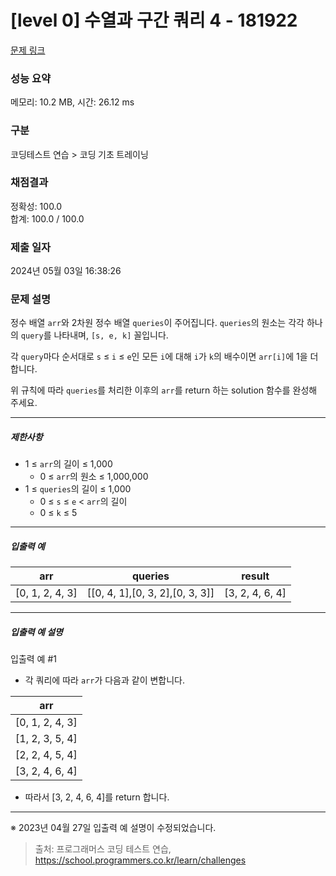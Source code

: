 # [level 0] 수열과 구간 쿼리 4 - 181922 

[문제 링크](https://school.programmers.co.kr/learn/courses/30/lessons/181922?language=python3) 

### 성능 요약

메모리: 10.2 MB, 시간: 26.12 ms

### 구분

코딩테스트 연습 > 코딩 기초 트레이닝

### 채점결과

정확성: 100.0<br/>합계: 100.0 / 100.0

### 제출 일자

2024년 05월 03일 16:38:26

### 문제 설명

<p style="user-select: auto !important;">정수 배열 <code style="user-select: auto !important;">arr</code>와 2차원 정수 배열 <code style="user-select: auto !important;">queries</code>이 주어집니다. <code style="user-select: auto !important;">queries</code>의 원소는 각각 하나의 <code style="user-select: auto !important;">query</code>를 나타내며, <code style="user-select: auto !important;">[s, e, k]</code> 꼴입니다.</p>

<p style="user-select: auto !important;">각 <code style="user-select: auto !important;">query</code>마다 순서대로 <code style="user-select: auto !important;">s</code> ≤ <code style="user-select: auto !important;">i</code> ≤ <code style="user-select: auto !important;">e</code>인 모든 <code style="user-select: auto !important;">i</code>에 대해 <code style="user-select: auto !important;">i</code>가 <code style="user-select: auto !important;">k</code>의 배수이면 <code style="user-select: auto !important;">arr[i]</code>에 1을 더합니다.</p>

<p style="user-select: auto !important;">위 규칙에 따라 <code style="user-select: auto !important;">queries</code>를 처리한 이후의 <code style="user-select: auto !important;">arr</code>를 return 하는 solution 함수를 완성해 주세요.</p>

<hr style="user-select: auto !important;">

<h5 style="user-select: auto !important;">제한사항</h5>

<ul style="user-select: auto !important;">
<li style="user-select: auto !important;">1 ≤ <code style="user-select: auto !important;">arr</code>의 길이 ≤ 1,000

<ul style="user-select: auto !important;">
<li style="user-select: auto !important;">0 ≤ <code style="user-select: auto !important;">arr</code>의 원소 ≤ 1,000,000</li>
</ul></li>
<li style="user-select: auto !important;">1 ≤ <code style="user-select: auto !important;">queries</code>의 길이 ≤ 1,000

<ul style="user-select: auto !important;">
<li style="user-select: auto !important;">0 ≤ <code style="user-select: auto !important;">s</code> ≤ <code style="user-select: auto !important;">e</code> &lt; <code style="user-select: auto !important;">arr</code>의 길이</li>
<li style="user-select: auto !important;">0 ≤ <code style="user-select: auto !important;">k</code> ≤ 5</li>
</ul></li>
</ul>

<hr style="user-select: auto !important;">

<h5 style="user-select: auto !important;">입출력 예</h5>
<table class="table" style="user-select: auto !important;">
        <thead style="user-select: auto !important;"><tr style="user-select: auto !important;">
<th style="user-select: auto !important;">arr</th>
<th style="user-select: auto !important;">queries</th>
<th style="user-select: auto !important;">result</th>
</tr>
</thead>
        <tbody style="user-select: auto !important;"><tr style="user-select: auto !important;">
<td style="user-select: auto !important;">[0, 1, 2, 4, 3]</td>
<td style="user-select: auto !important;">[[0, 4, 1],[0, 3, 2],[0, 3, 3]]</td>
<td style="user-select: auto !important;">[3, 2, 4, 6, 4]</td>
</tr>
</tbody>
      </table>
<hr style="user-select: auto !important;">

<h5 style="user-select: auto !important;">입출력 예 설명</h5>

<p style="user-select: auto !important;">입출력 예 #1</p>

<ul style="user-select: auto !important;">
<li style="user-select: auto !important;">각 쿼리에 따라 <code style="user-select: auto !important;">arr</code>가 다음과 같이 변합니다.</li>
</ul>
<table class="table" style="user-select: auto !important;">
        <thead style="user-select: auto !important;"><tr style="user-select: auto !important;">
<th style="user-select: auto !important;">arr</th>
</tr>
</thead>
        <tbody style="user-select: auto !important;"><tr style="user-select: auto !important;">
<td style="user-select: auto !important;">[0, 1, 2, 4, 3]</td>
</tr>
<tr style="user-select: auto !important;">
<td style="user-select: auto !important;">[1, 2, 3, 5, 4]</td>
</tr>
<tr style="user-select: auto !important;">
<td style="user-select: auto !important;">[2, 2, 4, 5, 4]</td>
</tr>
<tr style="user-select: auto !important;">
<td style="user-select: auto !important;">[3, 2, 4, 6, 4]</td>
</tr>
</tbody>
      </table>
<ul style="user-select: auto !important;">
<li style="user-select: auto !important;">따라서 [3, 2, 4, 6, 4]를 return 합니다.</li>
</ul>

<hr style="user-select: auto !important;">

<p style="user-select: auto !important;">※ 2023년 04월 27일 입출력 예 설명이 수정되었습니다.</p>


> 출처: 프로그래머스 코딩 테스트 연습, https://school.programmers.co.kr/learn/challenges